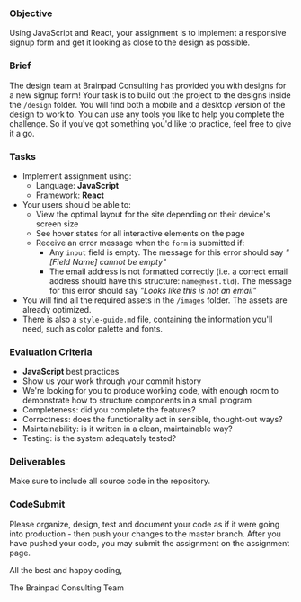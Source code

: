 ### Objective

Using JavaScript and React, your assignment is to implement a responsive signup form and get it looking as close to the design as possible.

### Brief

The design team at Brainpad Consulting has provided you with designs for a new signup form! Your task is to build out the project to the designs inside the `/design` folder. You will find both a mobile and a desktop version of the design to work to. You can use any tools you like to help you complete the challenge. So if you've got something you'd like to practice, feel free to give it a go.

### Tasks

-   Implement assignment using:
    -   Language: **JavaScript**
    -   Framework: **React**
-   Your users should be able to:
    -   View the optimal layout for the site depending on their device's screen size
    -   See hover states for all interactive elements on the page
    -   Receive an error message when the `form` is submitted if:
        -   Any `input` field is empty. The message for this error should say _"[Field Name] cannot be empty"_
        -   The email address is not formatted correctly (i.e. a correct email address should have this structure: `name@host.tld`). The message for this error should say _"Looks like this is not an email"_
-   You will find all the required assets in the `/images` folder. The assets are already optimized.
-   There is also a `style-guide.md` file, containing the information you'll need, such as color palette and fonts.

### Evaluation Criteria

-   **JavaScript** best practices
-   Show us your work through your commit history
-   We're looking for you to produce working code, with enough room to demonstrate how to structure components in a small program
-   Completeness: did you complete the features?
-   Correctness: does the functionality act in sensible, thought-out ways?
-   Maintainability: is it written in a clean, maintainable way?
-   Testing: is the system adequately tested?

### Deliverables

Make sure to include all source code in the repository. 

### CodeSubmit

Please organize, design, test and document your code as if it were going into production - then push your changes to the master branch. After you have pushed your code, you may submit the assignment on the assignment page.

All the best and happy coding,

The Brainpad Consulting Team